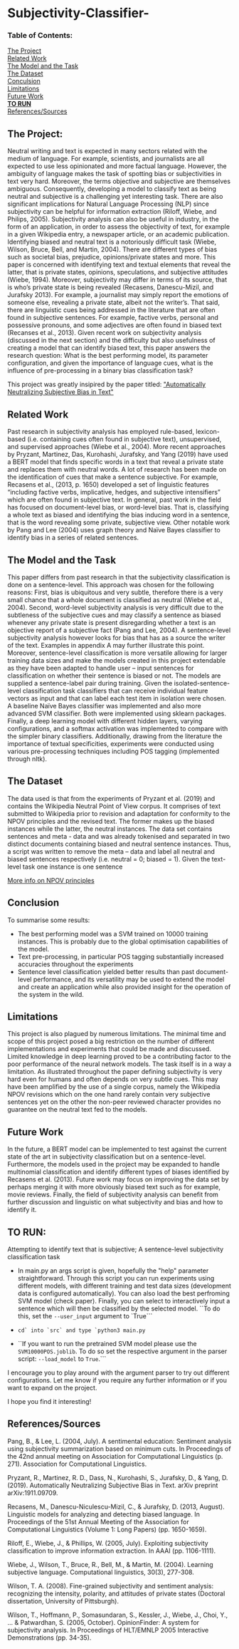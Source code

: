 # Subjectivity-Classifier-

### Table of Contents:

[The Project](#The-Project)<br>
[Related Work](#Related-work)<br>
[The Model and the Task](#The-Model-and-the-Task)<br>
[The Dataset](#The-Dataset)<br>
[Conculsion](#Conclusion)<br>
[Limitations](#Limitations)<br>
[Future Work](#Future-Work)<br>
**[TO RUN](#TO-RUN)**<br>
[References/Sources](#References/Sources)<br>

## The Project: 
Neutral writing and text is expected in many sectors related with the medium of language. For example, scientists, and journalists are all expected to use less opinionated and more factual language. However, the ambiguity of language makes the task of spotting bias or subjectivities in text very hard. Moreover, the terms objective and subjective are themselves ambiguous. Consequently, developing a model to classify text as being neutral and subjective is a challenging yet interesting task. There are also significant implications for Natural Language Processing (NLP) since subjectivity can be helpful for information extraction (Riloff, Wiebe, and Philips, 2005). Subjectivity analysis can also be useful in industry, in the form of an application, in order to assess the objectivity of text, for example in a given Wikipedia entry, a newspaper article, or an academic publication. 
	Identifying biased and neutral text is a notoriously difficult task (Wiebe, Wilson, Bruce, Bell, and Martin, 2004). There are different types of bias such as societal bias, prejudice, opinions/private states and more. This paper is concerned with identifying text and textual elements that reveal the latter, that is private states, opinions, speculations, and subjective attitudes (Wiebe, 1994). Moreover, subjectivity may differ in terms of its source, that is who’s private state is being revealed (Recasens, Danescu-Mizil, and Jurafsky 2013). For example, a journalist may simply report the emotions of someone else, revealing a private state, albeit not the writer’s. That said, there are linguistic cues being addressed in the literature that are often found in subjective sentences. For example, factive verbs, personal and possessive pronouns, and some adjectives are often found in biased text (Recanses et al., 2013). 
Given recent work on subjectivity analysis (discussed in the next section) and the difficulty but also usefulness of creating a model that can identify biased text, this paper answers the research question: What is the best performing model, its parameter configuration, and given the importance of language cues, what is the influence of pre-processing in a binary bias classification task? 

This project was greatly insipired by the paper titled: ["Automatically Neutralizing Subjective Bias in Text"](https://arxiv.org/abs/1911.09709)


## Related Work

Past research in subjectivity analysis has employed rule-based, lexicon-based (i.e. containing cues often found in subjective text), unsupervised, and supervised approaches (Wiebe et al., 2004). More recent approaches by Pryzant, Martinez, Das, Kurohashi, Jurafsky, and Yang (2019) have used a BERT model that finds specific words in a text that reveal a private state and replaces them with neutral words. A lot of research has been made on the identification of cues that make a sentence subjective. For example, Recasens et al., (2013, p. 1650) developed a set of linguistic features “including factive verbs, implicative, hedges, and subjective intensifiers” which are often found in subjective text. In general, past work in the field has focused on document-level bias, or word-level bias. That is, classifying a whole text as biased and identifying the bias inducing word in a sentence, that is the word revealing some private, subjective view. Other notable work by Pang and Lee (2004) uses graph theory and Naïve Bayes classifier to identify bias in a series of related sentences.


## The Model and the Task

This paper differs from past research in that the subjectivity classification is done on a sentence-level. This approach was chosen for the following reasons: First, bias is ubiquitous and very subtle, therefore there is a very small chance that a whole document is classified as neutral (Wiebe et al., 2004). Second, word-level subjectivity analysis is very difficult due to the subtleness of the subjective cues and may classify a sentence as biased whenever any private state is present disregarding whether a text is an objective report of a subjective fact (Pang and Lee, 2004). A sentence-level subjectivity analysis however looks for bias that has as a source the writer of the text. Examples in appendix A may further illustrate this point. Moreover, sentence-level classification is more versatile allowing for larger training data sizes and make the models created in this project extendable as they have been adapted to handle user – input sentences for classification on whether their sentence is biased or not. 
	The models are supplied a sentence-label pair during training. Given the isolated-sentence-level classification task classifiers that can receive individual feature vectors as input and that can label each test item in isolation were chosen. A baseline Naïve Bayes classifier was implemented and also more advanced SVM classifier. Both were implemented using sklearn packages. Finally, a deep learning model with different hidden layers, varying configurations, and a softmax activation was implemented to compare with the simpler binary classifiers. Additionally, drawing from the literature the importance of textual specificities, experiments were conducted using various pre-processing techniques including POS tagging (implemented through nltk).


## The Dataset

The data used is that from the experiments of Pryzant et al. (2019) and contains the Wikipedia Neutral Point of View corpus. It comprises of text submitted to Wikipedia prior to revision and adaptation for conformity to the NPOV principles  and the revised text. The former makes up the biased instances while the latter, the neutral instances. The data set contains sentences and meta - data and was already tokenised and separated in two distinct documents containing biased and neutral sentence instances. Thus, a script was written to remove the meta – data and label all neutral and biased sentences respectively (i.e. neutral = 0; biased = 1). Given the text-level task one instance is one sentence

[More info on NPOV principles](https://en.wikipedia.org/wiki/Wikipedia:Neutral_point_of_view)

## Conclusion

To summarise some results:
-	The best performing model was a SVM trained on 10000 training instances. This is probably due to the global optimisation capabilities of the model.
-	Text pre-processing, in particular POS tagging substantially increased accuracies throughout the experiments
-	Sentence level classification yielded better results than past document-level performance, and its versatility may be used to extend the model and create an application while also provided insight for the operation of the system in the wild.


## Limitations
This project is also plagued by numerous limitations. The minimal time and scope of this project posed a big restriction on the number of different implementations and experiments that could be made and discussed. Limited knowledge in deep learning proved to be a contributing factor to the poor performance of the neural network models. The task itself is in a way a limitation. As illustrated throughout the paper defining subjectivity is very hard even for humans and often depends on very subtle cues. This may have been amplified by the use of a single corpus, namely the Wikipedia NPOV revisions which on the one hand rarely contain very subjective sentences yet on the other the non-peer reviewed character provides no guarantee on the neutral text fed to the models.


## Future Work
In the future, a BERT model can be implemented to test against the current state of the art in subjectivity classification but on a sentence-level. Furthermore, the models used in the project may be expanded to handle multinomial classification and identify different types of biases identified by Recasens et al. (2013). Future work may focus on improving the data set by perhaps merging it with more obviously biased text such as for example, movie reviews. Finally, the field of subjectivity analysis can benefit from further discussion and linguistic on what subjectivity and bias and how to identify it.


## TO RUN:  

Attempting to identify text that is subjective; A sentence-level subjectivity classification task

- In main.py an args script is given, hopefully the "help" parameter straightforward. Through this script you can run experiments using different models, with different training and test data sizes (development data is configured automatically). You can also load the best perfroming
SVM model (check paper). Finally, you can select to interactively input a sentence which will then be classified by the selected model. ``To do this, set the `--user_input` argument to `True```

- ```cd` into `src` and type `python3 main.py```

- ``If you want to run the pretrained SVM model please use the `SVM10000POS.joblib`. To do so set the respective argument in the parser script:  `--load_model` to `True`.```

I encourage you to play around with the argument parser to try out different configurations.
Let me know if you require any further information or if you want to expand on the project. 

I hope you find it interesting!


## References/Sources


Pang, B., & Lee, L. (2004, July). A sentimental education: Sentiment analysis using subjectivity summarization based on minimum cuts. In Proceedings of the 42nd annual meeting on Association for Computational Linguistics (p. 271). Association for Computational Linguistics.

Pryzant, R., Martinez, R. D., Dass, N., Kurohashi, S., Jurafsky, D., & Yang, D. (2019). Automatically Neutralizing Subjective Bias in Text. arXiv preprint arXiv:1911.09709.

Recasens, M., Danescu-Niculescu-Mizil, C., & Jurafsky, D. (2013, August). Linguistic models for analyzing and detecting biased language. In Proceedings of the 51st Annual Meeting of the Association for Computational Linguistics (Volume 1: Long Papers) (pp. 1650-1659).

Riloff, E., Wiebe, J., & Phillips, W. (2005, July). Exploiting subjectivity classification to improve information extraction. In AAAI (pp. 1106-1111).

Wiebe, J., Wilson, T., Bruce, R., Bell, M., & Martin, M. (2004). Learning subjective language. Computational linguistics, 30(3), 277-308.

Wilson, T. A. (2008). Fine-grained subjectivity and sentiment analysis: recognizing the intensity, polarity, and attitudes of private states (Doctoral dissertation, University of Pittsburgh).

Wilson, T., Hoffmann, P., Somasundaran, S., Kessler, J., Wiebe, J., Choi, Y., ... & Patwardhan, S. (2005, October). OpinionFinder: A system for subjectivity analysis. In Proceedings of HLT/EMNLP 2005 Interactive Demonstrations (pp. 34-35).

